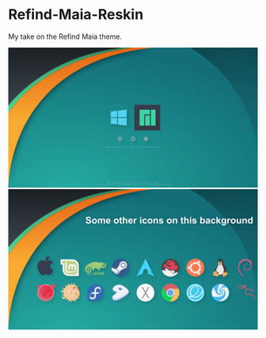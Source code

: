 # Refind-Maia-Reskin
My take on the Refind Maia theme.

![Screenshot](custom_maia.jpg)
![](preview.png)
